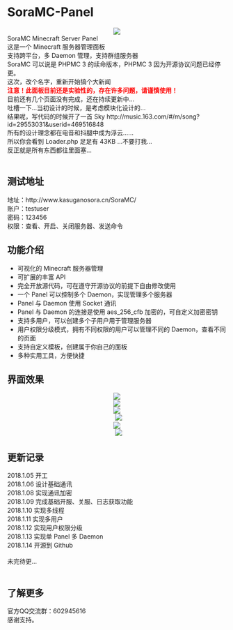 # SoraMC-Panel
<center>
   <img src="http://ww4.sinaimg.cn/large/0060lm7Tly1fnfh8tr8txj30wl0rs7t8.jpg">
</center>
SoraMC Minecraft Server Panel<br>
这是一个 Minecraft 服务器管理面板<br>
支持跨平台，多 Daemon 管理，支持群组服务器<br>
SoraMC 可以说是 PHPMC 3 的续命版本，PHPMC 3 因为开源协议问题已经停更。<br>
这次，改个名字，重新开始搞个大新闻<br>
<b style="color:#FF0000">注意！此面板目前还是实验性的，存在许多问题，请谨慎使用！</b><br>
目前还有几个页面没有完成，还在持续更新中...<br>
吐槽一下...当初设计的时候，是考虑模块化设计的...<br>
结果呢，写代码的时候开了一首 Sky http://music.163.com/#/m/song?id=29553031&userid=469516848<br>
所有的设计理念都在电音和抖腿中成为浮云......<br>
所以你会看到 Loader.php 足足有 43KB ...不要打我...<br>
反正就是所有东西都往里面塞...<br>
<br>
<h2>测试地址</h2>
地址：http://www.kasuganosora.cn/SoraMC/<br>
账户：testuser<br>
密码：123456<br>
权限：查看、开启、关闭服务器、发送命令<br>
<h2>功能介绍</h2>
<ul>
  <li>可视化的 Minecraft 服务器管理</li>
  <li>可扩展的丰富 API</li>
  <li>完全开放源代码，可在遵守开源协议的前提下自由修改使用</li>
  <li>一个 Panel 可以控制多个 Daemon，实现管理多个服务器</li>
  <li>Panel 与 Daemon 使用 Socket 通讯</li>
  <li>Panel 与 Daemon 的连接是使用 aes_256_cfb 加密的，可自定义加密密钥</li>
  <li>支持多用户，可以创建多个子用户用于管理服务器</li>
  <li>用户权限分级模式，拥有不同权限的用户可以管理不同的 Daemon，查看不同的页面</li>
  <li>支持自定义模板，创建属于你自己的面板</li>
  <li>多种实用工具，方便快捷</li>
</ul>
<h2>界面效果</h2>
<center>
   <img src="http://ww1.sinaimg.cn/large/0060lm7Tly1fnfhw8iv9lj311y0hyjs7.jpg"><br>
   <img src="http://ww3.sinaimg.cn/large/0060lm7Tly1fnfhw8jfd0j311y0hydgr.jpg"><br>
   <img src="http://ww2.sinaimg.cn/large/0060lm7Tly1fnfhw8jkomj311y0hw75t.jpg"><br>
   <img src="http://ww1.sinaimg.cn/large/0060lm7Tly1fnfhw8j21hj311y0hyab1.jpg"><br>
   <img src="http://ww2.sinaimg.cn/large/0060lm7Tly1fnfhw8jsg2j311y0hy3zq.jpg"><br>
   <img src="http://ww1.sinaimg.cn/large/0060lm7Tly1fnfhw8kt0pj311y0hxt9o.jpg"><br>
</center>
<h2>更新记录</h2>
2018.1.05 开工<br>
2018.1.06 设计基础通讯<br>
2018.1.08 实现通讯加密<br>
2018.1.09 完成基础开服、关服、日志获取功能<br>
2018.1.10 实现多线程<br>
2018.1.11 实现多用户<br>
2018.1.12 实现用户权限分级<br>
2018.1.13 实现单 Panel 多 Daemon<br>
2018.1.14 开源到 Github<br>
<br>
未完待更...<br>
<br>
<h2>了解更多</h2>
官方QQ交流群：602945616<br>
感谢支持。
